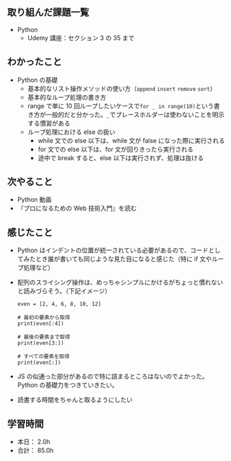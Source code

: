 ## 取り組んだ課題一覧

- Python
  - Udemy 講座：セクション 3 の 35 まで

## わかったこと

- Python の基礎
  - 基本的なリスト操作メソッドの使い方（`append` `insert` `remove` `sort`）
  - 基本的なループ処理の書き方
  - range で単に 10 回ループしたいケースで`for _ in range(10)`という書き方が一般的だと分かった。`_`でプレースホルダーは使わないことを明示する慣習がある
  - ループ処理における else の扱い
    - while 文での else 以下は、while 文が false になった際に実行される
    - for 文での else 以下は、for 文が回りきったら実行される
    - 途中で break すると、else 以下は実行されず、処理は抜ける

## 次やること

- Python 動画
- 『プロになるための Web 技術入門』を読む

## 感じたこと

- Python はインデントの位置が統一されている必要があるので、コードとしてみたとき誰が書いても同じような見た目になると感じた（特に if 文やループ処理など）

- 配列のスライシング操作は、めっちゃシンプルにかけるがちょっと慣れないと読みづらそう。（下記イメージ）

  ```
  even = [2, 4, 6, 8, 10, 12]

  # 最初の要素から取得
  print(even[:4])

  # 最後の要素まで取得
  print(even[3:])

  # すべての要素を取得
  print(even[:])
  ```

- JS の似通った部分があるので特に詰まるところはないのでよかった。Python の基礎力をつきていきたい。

- 読書する時間をちゃんと取るようにしたい

## 学習時間

- 本日： 2.0h
- 合計： 85.0h
